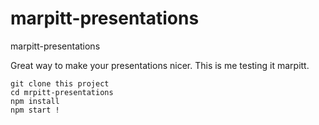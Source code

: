# marpitt-presentations
marpitt-presentations


Great way to make your presentations nicer. This is me testing it marpitt.


```
git clone this project
cd mrpitt-presentations
npm install
npm start !

```
